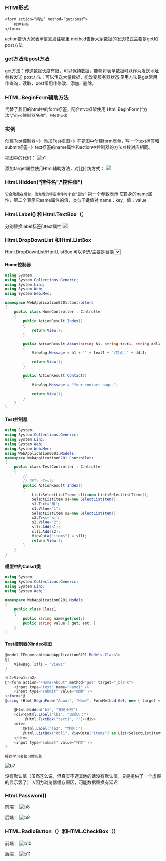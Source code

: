 ### HTMl形式  
```
<form action=“网址” method=“get/post”>
    控件标签
</form>
````

action告诉大家表单信息发往哪里
method告诉大家数据的发送模式主要是get和post方法

### get方法和post方法  
get方法：传送数据长度有限，可以保持数据，能够将表单数据可以作为发送地址参数发送
post方法：可以传送大量数据，能改变服务器状态
常用方法是get常用作查询，读取，post常用作修改、添加、删除。

### HTML.BeginForm辅助方法   
代替了我们的html中的form标签，配合mvc框架使用
Html.BeginForm(“方法”,”mvc控制器名称”，Method)

### 实例
创建Test控制器=》 添加Test视图=》在视图中创建form表单，写一个text标签和submit标签=》text标签的name属性和action中控制器的方法参数对应相同。

视图中的代码：
![b1](https://github.com/swordboyASS/MVC5/blob/master/picture/b1.png)



添加target属性使用Html辅助方法，对比传统方式：
![](https://github.com/swordboyASS/MVC5/blob/master/picture/b2.png)

### Html.HIdden("控件名","控件值")

`它会隐藏在后台，当触发的特定事件时才会“显性”`
第一个参数表示 它自身的name属性，第二个表示它name属性的值，类似于键值对 name：key，值：value

### Html.Label() 和 Html.TextBox（）

分别替换label标签和text属性
![](https://github.com/swordboyASS/MVC5/blob/master/picture/b3.png)

### Html.DropDownList 和Html.ListBox

Html.DropDownList/Html.ListBox 可以单选/主要是替换<select>
![b4](https://github.com/swordboyASS/MVC5/blob/master/picture/b4.png)
![b5](https://github.com/swordboyASS/MVC5/blob/master/picture/b5.png)
取得是Value值 而非Key值
![b6](https://github.com/swordboyASS/MVC5/blob/master/picture/b6.png)

#### Home控制器

```C#
using System;
using System.Collections.Generic;
using System.Linq;
using System.Web;
using System.Web.Mvc;

namespace WebApplication0201.Controllers
{
    public class HomeController : Controller
    {
        public ActionResult Index()
        {
            return View();
        }

        public ActionResult About(string h1, string text1, string ddl1)
        {
            ViewBag.Message = h1 + "" + text1 + "/性别：" + ddl1;

            return View();
        }

        public ActionResult Contact()
        {
            ViewBag.Message = "Your contact page.";

            return View();
        }
    }
}
```
#### Test控制器
```C#
using System;
using System.Collections.Generic;
using System.Linq;
using System.Web;
using System.Web.Mvc;
using WebApplication0201.Models;
namespace WebApplication0201.Controllers
{
    public class TestController : Controller
    {
        //
        // GET: /Test/
        public ActionResult Index()
        {
            List<SelectListItem> slli=new List<SelectListItem>();
            SelectListItem s1=new SelectListItem();
            s1.Text="男";
            s1.Value="1";
            SelectListItem s2=new SelectListItem();
            s2.Text="女";
            s2.Value="2";
            slli.Add(s1);
            slli.Add(s2);
            ViewData["items"] = slli;
            return View();
        }
	}
}
```
#### 模型中的Calss1类

```C#
using System;
using System.Collections.Generic;
using System.Linq;
using System.Web;

namespace WebApplication0201.Models
{
    public class Class1
    {
        public string name{get;set;}
        public string value { get; set; }
    }
}
```

#### Test控制器的index视图

```C#
@model IEnumerable<WebApplication0201.Models.Class1>
@{
    ViewBag.Title = "View1";
}

<h2>View1</h2>
@*<form action="/Home/About" method="get" target="_blank">
    <input type="text" name="name1" />
    <input type="submit" value="搜索" />
</form>*@
@using (Html.BeginForm("About", "Home", FormMethod.Get, new { target = "_blank" })) { 
      
    @Html.Hidden("h1", "我是小明")
    <div>@Html.Label("lb1", "请输入：")
         @Html.TextBox("text1", "")</div>
    <div>
        @Html.Label("lb2", "性别：")
        @Html.ListBox("ddl1", ViewData["items"] as List<SelectListItem>, "请选择")
    </div>
    <input type="submit" value="搜索" />
}
```
`好的学习者都习惯实践`

![b7](https://github.com/swordboyASS/MVC5/blob/master/picture/b7.png)

没有默认值（虽然这么说，但真实不选其他的话没有默认值，只是提供了一个虚假的显示罢了）
//因为浏览器缓存原因，可能数据替换有延迟
 
 
 ### Html.Password()

前端：
![b8](https://github.com/swordboyASS/MVC5/blob/master/picture/b8.png)

后端：
![b9](https://github.com/swordboyASS/MVC5/blob/master/picture/b9.png)

### HTML.RadioButton（）和HTML.CheckBox（）
前端：
![b10](https://github.com/swordboyASS/MVC5/blob/master/picture/b10.png)

后端：
![b11](https://github.com/swordboyASS/MVC5/blob/master/picture/b11.png)

    
    
    
    
